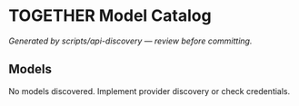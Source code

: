 # TOGETHER Model Catalog

_Generated by scripts/api-discovery — review before committing._

## Models

No models discovered. Implement provider discovery or check credentials.